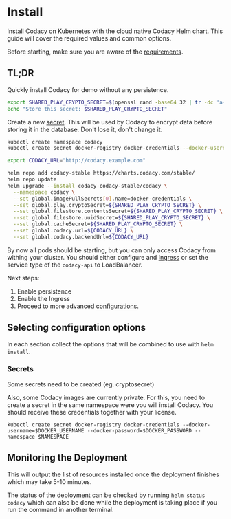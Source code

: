 # Install

Install Codacy on Kubernetes with the cloud native Codacy Helm chart.
This guide will cover the required values and common options.

Before starting, make sure you are aware of the [requirements](../requirements/index.md).

## TL;DR

Quickly install Codacy for demo without any persistence.

```bash
export SHARED_PLAY_CRYPTO_SECRET=$(openssl rand -base64 32 | tr -dc 'a-zA-Z0-9')
echo "Store this secret: $SHARED_PLAY_CRYPTO_SECRET"
```

Create a new [secret](#secrets). This will be used by Codacy to
encrypt data before storing it in the database. Don't lose it, don't
change it.

```bash
kubectl create namespace codacy
kubectl create secret docker-registry docker-credentials --docker-username=$DOCKER_USERNAME --docker-password=$DOCKER_PASSWORD --namespace codacy

export CODACY_URL="http://codacy.example.com"

helm repo add codacy-stable https://charts.codacy.com/stable/
helm repo update
helm upgrade --install codacy codacy-stable/codacy \
  --namespace codacy \
  --set global.imagePullSecrets[0].name=docker-credentials \
  --set global.play.cryptoSecret=${SHARED_PLAY_CRYPTO_SECRET} \
  --set global.filestore.contentsSecret=${SHARED_PLAY_CRYPTO_SECRET} \
  --set global.filestore.uuidSecret=${SHARED_PLAY_CRYPTO_SECRET} \
  --set global.cacheSecret=${SHARED_PLAY_CRYPTO_SECRET} \
  --set global.codacy.url=${CODACY_URL} \
  --set global.codacy.backendUrl=${CODACY_URL}
```

By now all pods should be starting, but you can only access Codacy from
withing your cluster. You should either configure and
[Ingress](https://kubernetes.io/docs/concepts/services-networking/ingress/)
or set the service type of the `codacy-api` to LoadBalancer.

Next steps:

1.  Enable persistence
2.  Enable the Ingress
3.  Proceed to more advanced [configurations](../configuration/index.md).

## Selecting configuration options

In each section collect the options that will be combined to use with `helm install`.

### Secrets

Some secrets need to be created (eg. cryptosecret)

Also, some Codacy images are currently private. For this, you need to
create a secret in the same namespace were you will install Codacy.
You should receive these credentials together with your license.

    kubectl create secret docker-registry docker-credentials --docker-username=$DOCKER_USERNAME --docker-password=$DOCKER_PASSWORD --namespace $NAMESPACE

## Monitoring the Deployment

This will output the list of resources installed once the deployment finishes which may take 5-10 minutes.

The status of the deployment can be checked by running `helm status codacy` which can also be done while
the deployment is taking place if you run the command in another terminal.
